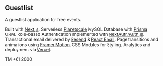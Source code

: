 ## Guestlist

A guestlist application for free events.

Built with [Next.js](https://nextjs.org/). Serverless [Planetscale](https://planetscale.com/) MySQL Database with [Prisma](https://www.prisma.io/) ORM. Role-based Authentication implemented with [NextAuth/Auth.js](https://authjs.dev/). Transactional email delivered by [Resend](https://resend.com/home) & [React Email](https://react.email/). Page transitions and animations using [Framer Motion](https://www.framer.com/motion/). CSS Modules for Styling. Analytics and deployment via [Vercel](https://vercel.com/home).

TM +61 2000
